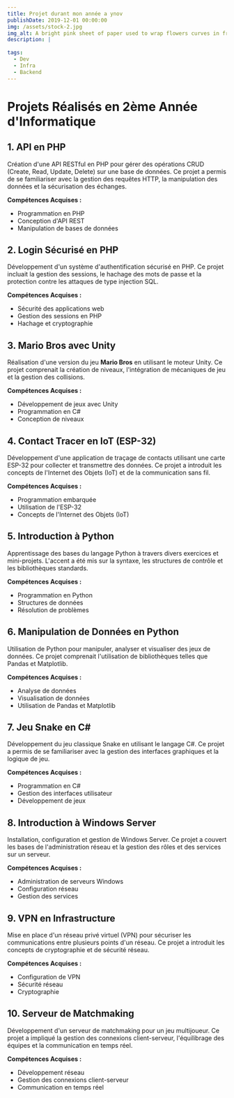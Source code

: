 ```yaml
---
title: Projet durant mon année a ynov
publishDate: 2019-12-01 00:00:00
img: /assets/stock-2.jpg
img_alt: A bright pink sheet of paper used to wrap flowers curves in front of rich blue background
description: |
 
tags:
  - Dev
  - Infra
  - Backend
---
```


# Projets Réalisés en 2ème Année d'Informatique

## 1. API en PHP
Création d'une API RESTful en PHP pour gérer des opérations CRUD (Create, Read, Update, Delete) sur une base de données. Ce projet a permis de se familiariser avec la gestion des requêtes HTTP, la manipulation des données et la sécurisation des échanges.

**Compétences Acquises :**
- Programmation en PHP
- Conception d'API REST
- Manipulation de bases de données

## 2. Login Sécurisé en PHP
Développement d'un système d'authentification sécurisé en PHP. Ce projet incluait la gestion des sessions, le hachage des mots de passe et la protection contre les attaques de type injection SQL.

**Compétences Acquises :**
- Sécurité des applications web
- Gestion des sessions en PHP
- Hachage et cryptographie

## 3. Mario Bros avec Unity
Réalisation d'une version du jeu **Mario Bros** en utilisant le moteur Unity. Ce projet comprenait la création de niveaux, l'intégration de mécaniques de jeu et la gestion des collisions.

**Compétences Acquises :**
- Développement de jeux avec Unity
- Programmation en C#
- Conception de niveaux

## 4. Contact Tracer en IoT (ESP-32)
Développement d'une application de traçage de contacts utilisant une carte ESP-32 pour collecter et transmettre des données. Ce projet a introduit les concepts de l'Internet des Objets (IoT) et de la communication sans fil.

**Compétences Acquises :**
- Programmation embarquée
- Utilisation de l'ESP-32
- Concepts de l'Internet des Objets (IoT)

## 5. Introduction à Python
Apprentissage des bases du langage Python à travers divers exercices et mini-projets. L'accent a été mis sur la syntaxe, les structures de contrôle et les bibliothèques standards.

**Compétences Acquises :**
- Programmation en Python
- Structures de données
- Résolution de problèmes

## 6. Manipulation de Données en Python
Utilisation de Python pour manipuler, analyser et visualiser des jeux de données. Ce projet comprenait l'utilisation de bibliothèques telles que Pandas et Matplotlib.

**Compétences Acquises :**
- Analyse de données
- Visualisation de données
- Utilisation de Pandas et Matplotlib

## 7. Jeu Snake en C#
Développement du jeu classique Snake en utilisant le langage C#. Ce projet a permis de se familiariser avec la gestion des interfaces graphiques et la logique de jeu.

**Compétences Acquises :**
- Programmation en C#
- Gestion des interfaces utilisateur
- Développement de jeux

## 8. Introduction à Windows Server
Installation, configuration et gestion de Windows Server. Ce projet a couvert les bases de l'administration réseau et la gestion des rôles et des services sur un serveur.

**Compétences Acquises :**
- Administration de serveurs Windows
- Configuration réseau
- Gestion des services

## 9. VPN en Infrastructure
Mise en place d'un réseau privé virtuel (VPN) pour sécuriser les communications entre plusieurs points d'un réseau. Ce projet a introduit les concepts de cryptographie et de sécurité réseau.

**Compétences Acquises :**
- Configuration de VPN
- Sécurité réseau
- Cryptographie

## 10. Serveur de Matchmaking
Développement d'un serveur de matchmaking pour un jeu multijoueur. Ce projet a impliqué la gestion des connexions client-serveur, l'équilibrage des équipes et la communication en temps réel.

**Compétences Acquises :**
- Développement réseau
- Gestion des connexions client-serveur
- Communication en temps réel




